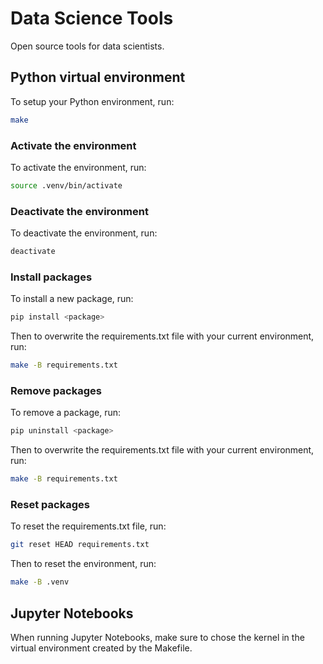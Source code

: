 # Data Science Tools

Open source tools for data scientists.

## Python virtual environment

To setup your Python environment, run:

```bash
make
```

### Activate the environment

To activate the environment, run:

```bash
source .venv/bin/activate
```

### Deactivate the environment

To deactivate the environment, run:

```bash
deactivate
```

### Install packages

To install a new package, run:

```bash
pip install <package>
```

Then to overwrite the requirements.txt file with your current environment, run:

```bash
make -B requirements.txt
```

### Remove packages

To remove a package, run:

```bash
pip uninstall <package>
```

Then to overwrite the requirements.txt file with your current environment, run:

```bash
make -B requirements.txt
```

### Reset packages

To reset the requirements.txt file, run:

```bash
git reset HEAD requirements.txt
```

Then to reset the environment, run:

```bash
make -B .venv
```

## Jupyter Notebooks

When running Jupyter Notebooks, make sure to chose the kernel in the virtual environment created by the Makefile.
